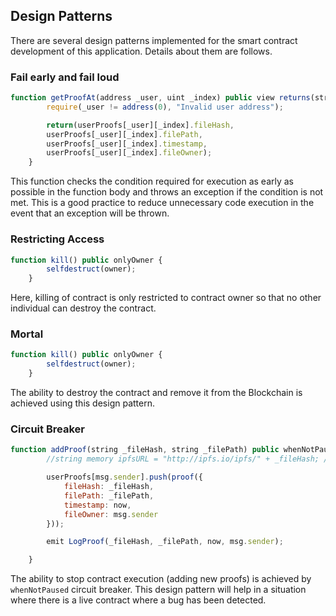 ## Design Patterns
There are several design patterns implemented for the smart contract development of this application. Details about them are follows.

### Fail early and fail loud

```js
function getProofAt(address _user, uint _index) public view returns(string, string, uint, address) {
        require(_user != address(0), "Invalid user address");

        return(userProofs[_user][_index].fileHash,
        userProofs[_user][_index].filePath,
        userProofs[_user][_index].timestamp,
        userProofs[_user][_index].fileOwner);
    }
```

This function checks the condition required for execution as early as possible in the function body and throws an exception if the condition is not met. This is a good practice to reduce unnecessary code execution in the event that an exception will be thrown.

### Restricting Access

```js
function kill() public onlyOwner {
        selfdestruct(owner);
    }
```

Here, killing of contract is only restricted to contract owner so that no other individual can destroy the contract. 

### Mortal

```js
function kill() public onlyOwner {
        selfdestruct(owner);
    }
```

The ability to destroy the contract and remove it from the Blockchain is achieved using this design pattern.

### Circuit Breaker

```js
function addProof(string _fileHash, string _filePath) public whenNotPaused {
        //string memory ipfsURL = "http://ipfs.io/ipfs/" + _fileHash; //Oraclize can be used

        userProofs[msg.sender].push(proof({
            fileHash: _fileHash,
            filePath: _filePath,
            timestamp: now,
            fileOwner: msg.sender
        }));

        emit LogProof(_fileHash, _filePath, now, msg.sender);

    }
```

The ability to stop contract execution (adding new proofs) is achieved by `whenNotPaused` circuit breaker. This design pattern will help in a situation where there is a live contract where a bug has been detected.